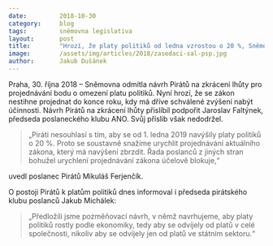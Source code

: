 ```yaml
---
date:         2018-10-30
category:     blog
tags:         sněmovna legislativa
layout:       post
title:        "Hrozí, že platy politiků od ledna vzrostou o 20 %, Sněmovna odmítla projednat omezení růstu platů politiků zrychleně"
image:        /assets/img/articles/2018/zasedaci-sal-psp.jpg
author:       Jakub Dušánek
---
```

 
Praha, 30. října 2018 – Sněmovna odmítla návrh Pirátů na zkrácení lhůty pro projednávání bodu o omezení platu politiků. Nyní hrozí, že se zákon nestihne projednat do konce roku, kdy má dříve schválené zvýšení nabýt účinnosti. Návrh Pirátů na zkrácení lhůty přislíbil podpořit Jaroslav Faltýnek, předseda poslaneckého klubu ANO. Svůj příslib však nedodržel.

> „Piráti nesouhlasí s tím, aby se od 1. ledna 2019 navýšily platy politiků o 20 %. Proto se soustavně snažíme urychlit projednávání aktuálního zákona, který má navýšení zbrzdit. Řada poslanců z jiných stran bohužel urychlení projednávání zákona účelově blokuje,“ 

uvedl poslanec Pirátů Mikuláš Ferjenčík.

O postoji Pirátů k platům politiků dnes informoval i předseda pirátského klubu poslanců Jakub Michálek: 

> „Předložili jsme pozměňovací návrh, v němž navrhujeme, aby platy politiků rostly podle ekonomiky, tedy aby se odvíjely od platů v celé společnosti, nikoliv aby se odvíjely jen od platů ve státním sektoru.“

